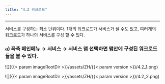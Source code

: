 ```yaml
---
title: "4.2 워크로드"
---
```


---
서비스를 구성하는 최소 단위이다. 1개의 워크로드가 서비스가 될 수도 있고, 여러개의 워크로드가 하나의 서비스를 구성 할 수 있다.

### a\) 좌측 메인메뉴 → 서비스 → 서비스 맵 선택하면 맵안에 구성된 워크로드들을 볼 수 있다.
![]({{< param imageRootDir >}}/assets/ZH/{{< param version >}}/4.2_1.png)

![]({{< param imageRootDir >}}/assets/ZH/{{< param version >}}/4.2_2.png)
